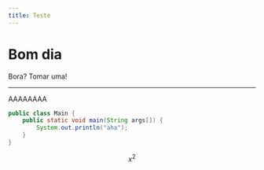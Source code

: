 ```yaml
---
title: Teste
---
```


# Bom dia

Bora? Tomar uma!

----

AAAAAAAA

```java
public class Main {
    public static void main(String args[]) {
        System.out.println("aha");
    }
}
```

$$x^2$$
